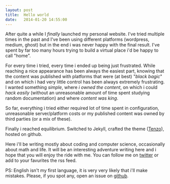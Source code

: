 ```yaml
---
layout: post
title:  Hello world
date:   2014-01-20 14:55:00
---
```


After quite a while I *finally* launched my personal website. I've tried multiple times in the past and I've been using different platforms (wordpress, medium, ghost) but in the end i was never happy with the final result. I've spent by far too many hours trying to build a virtual place i'd be happy to call "home".  

For every time i tried, every time i ended up being just frustrated. While reaching a nice appearance has been always the easiest part, knowing that the content was published with platforms that were (at best) "*black bagic*" and on which i had very little control has been always extremely frustrating. I wanted something *simple*, where *i owned the content*, on which i could *hack easily* (without an unreasonable amount of time spent studying random documentation) and where *content was king*.

So far, everything i tried either required lot of time spent in configuration, unreasonable server/platform costs or my published content was owned by third parties (or a mix of these).

Finally i reached equilibrium. Switched to Jekyll, crafted the theme ([Tenzo](https://github.com/jnardiello/tenzo)), hosted on github.

Here i'll be writing mostly about coding and computer science, occasionally about math and life. It will be an interesting adventure writing here and i hope that you will enjoy the ride with me. You can follow me on [twitter](http://twitter.com/jnardiello) or add to your favurites the rss feed.

PS: English isn't my first language, it is very very likely that i'll make mistakes. Please, if you spot any, open an issue on [github](https://github.com/jnardiello/jnardiello.github.io).